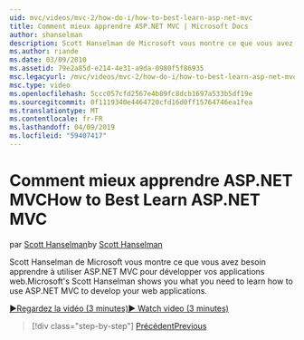 ```yaml
---
uid: mvc/videos/mvc-2/how-do-i/how-to-best-learn-asp-net-mvc
title: Comment mieux apprendre ASP.NET MVC | Microsoft Docs
author: shanselman
description: Scott Hanselman de Microsoft vous montre ce que vous avez besoin apprendre à utiliser ASP.NET MVC pour développer vos applications web.
ms.author: riande
ms.date: 03/09/2010
ms.assetid: 79e2a85d-e214-4e31-a9da-0980f5f86935
msc.legacyurl: /mvc/videos/mvc-2/how-do-i/how-to-best-learn-asp-net-mvc
msc.type: video
ms.openlocfilehash: 5ccc057cfd2567e4b89fc8dcb1697a533b5df19e
ms.sourcegitcommit: 0f1119340e4464720cfd16d0ff15764746ea1fea
ms.translationtype: MT
ms.contentlocale: fr-FR
ms.lasthandoff: 04/09/2019
ms.locfileid: "59407417"
---
```

# <a name="how-to-best-learn-aspnet-mvc"></a><span data-ttu-id="aafe9-103">Comment mieux apprendre ASP.NET MVC</span><span class="sxs-lookup"><span data-stu-id="aafe9-103">How to Best Learn ASP.NET MVC</span></span>

<span data-ttu-id="aafe9-104">par [Scott Hanselman](https://github.com/shanselman)</span><span class="sxs-lookup"><span data-stu-id="aafe9-104">by [Scott Hanselman](https://github.com/shanselman)</span></span>

<span data-ttu-id="aafe9-105">Scott Hanselman de Microsoft vous montre ce que vous avez besoin apprendre à utiliser ASP.NET MVC pour développer vos applications web.</span><span class="sxs-lookup"><span data-stu-id="aafe9-105">Microsoft's Scott Hanselman shows you what you need to learn how to use ASP.NET MVC to develop your web applications.</span></span>

[<span data-ttu-id="aafe9-106">&#9654;Regardez la vidéo (3 minutes)</span><span class="sxs-lookup"><span data-stu-id="aafe9-106">&#9654; Watch video (3 minutes)</span></span>](https://channel9.msdn.com/Blogs/ASP-NET-Site-Videos/how-to-best-learn-asp-net-mvc)

> [!div class="step-by-step"]
> [<span data-ttu-id="aafe9-107">Précédent</span><span class="sxs-lookup"><span data-stu-id="aafe9-107">Previous</span></span>](5-minute-introduction-to-aspnet-mvc.md)
